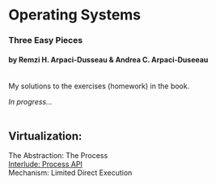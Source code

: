 # Operating Systems
### Three Easy Pieces
#### by Remzi H. Arpaci-Dusseau & Andrea C. Arpaci-Duseeau  
<br>
My solutions to the exercises (homework) in the book.  

*In progress...*
<br><br>

## Virtualization:
The Abstraction: The Process  
[Interlude: Process API](https://github.com/breakthatbass/OStep/tree/main/chap5)  
Mechanism: Limited Direct Execution
